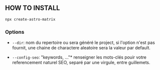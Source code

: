 ## HOW TO INSTALL
```bash
npx create-astro-matrix
```

### Options
* `--dir`: nom du repertoire ou sera généré le project, si l'option n'est pas fournit, une chaine de charactere aleatoire sera la valeur par default.

* `--config-seo`: "keywords, ..."* renseigner les mots-clés pouir votre referencement naturel SEO, separé par une virgule, entre guillemets.



